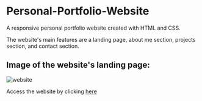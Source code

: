 # Personal-Portfolio-Website
A responsive personal portfolio website created with HTML and CSS.

The website's main features are a landing page, about me section, projects section, and contact section.

## Image of the website's landing page:
![website](https://user-images.githubusercontent.com/82919096/211706601-2858e5d7-7f17-41cc-931f-7e3e3a698781.PNG)

Access the website by clicking [here](https://giovannager.github.io/)
